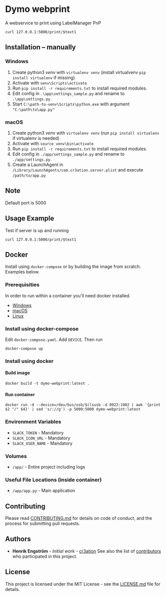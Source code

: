 # Dymo webprint

A webservice to print using LabelManager PnP

```shell
curl 127.0.0.1:5000/print/$text1
```

## Installation – manually
### Windows
1) Create python3 _venv_ with `virtualenv venv` (install virtualvenv `pip install virtualenv` if missing)
2) Activate with `venv\Scripts\activate`
3) Run `pip install -r requirements.txt` to install required modules.
4) Edit config in `.\app\settings_sample.py` and rename to `.\app\settings.py`.
5) Start `C:\path-to-venv\Scripts\python.exe` with argument `"C:\path\to\app.py"`

### macOS
1) Create python3 _venv_ with `virtualenv venv` (run `pip install virtualenv` if virtualenv is needed)
2) Activate with `source venv\bin\activate`
3) Run `pip install -r requirements.txt` to install required modules.
4) Edit config in `./app/settings_sample.py` and rename to `./app/settings.py`.
5) Create a LaunchAgent in `/Library/LaunchAgents/com.cr3ation.server.plist` and execute `/path/to/app.py`

## Note
Default port is 5000

## Usage Example
Test if server is up and running
```shell
curl 127.0.0.1:5000/print/$text1
```

## Docker
Install using `docker-compose` or by building the image from scratch. Examples below.

### Prerequisities
In order to run within a container you'll need docker installed.

* [Windows](https://docs.docker.com/windows/started)
* [macOS](https://docs.docker.com/mac/started/)
* [Linux](https://docs.docker.com/linux/started/)

### Install using docker-compose
Edit `docker-compose.yaml`. Add `DEVICE`. Then run
```shell
docker-compose up
```

### Install using docker
#### Build image
```shell
docker build -t dymo-webprint:latest .
```

#### Run container
```shell
docker run -d --device=/dev/bus/usb/$(lsusb -d 0922:1002 | awk '{print $2 "/" $4}' | sed 's/://g') -p 5000:5000 dymo-webprint:latest
```

### Environment Variables
* `SLACK_TOKEN` - Mandatory
* `SLACK_ICON_URL` - Mandatory
* `SLACK_USER_NAME` - Mandatory

### Volumes
* `/app/` - Entire project including logs

### Useful File Locations (inside container)
* `/app/app.py` - Main application

## Contributing
Please read [CONTRIBUTING.md](CONTRIBUTING.md) for details on code of conduct, and the process for submitting pull requests.

## Authors
* **Henrik Engström** - *Initial work* - [cr3ation](https://github.com/cr3ation)
See also the list of [contributors](https://github.com/cr3ation/client-jamf-api/contributors) who
participated in this project.

## License
This project is licensed under the MIT License - see the [LICENSE.md](LICENSE.md) file for details.
